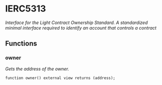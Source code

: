 # IERC5313
*Interface for the Light Contract Ownership Standard.
A standardized minimal interface required to identify an account that controls a contract*


## Functions
### owner

*Gets the address of the owner.*


```solidity
function owner() external view returns (address);
```

